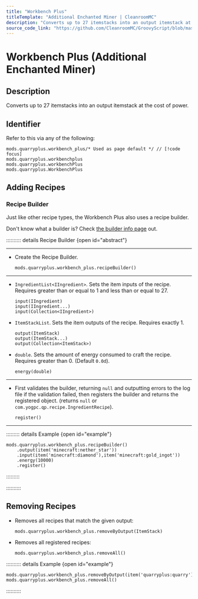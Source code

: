 ```yaml
---
title: "Workbench Plus"
titleTemplate: "Additional Enchanted Miner | CleanroomMC"
description: "Converts up to 27 itemstacks into an output itemstack at the cost of power."
source_code_link: "https://github.com/CleanroomMC/GroovyScript/blob/master/src/main/java/com/cleanroommc/groovyscript/compat/mods/additionalenchantedminer/WorkbenchPlus.java"
---
```


# Workbench Plus (Additional Enchanted Miner)

## Description

Converts up to 27 itemstacks into an output itemstack at the cost of power.

## Identifier

Refer to this via any of the following:

```groovy:no-line-numbers {1}
mods.quarryplus.workbench_plus/* Used as page default */ // [!code focus]
mods.quarryplus.workbenchplus
mods.quarryplus.workbenchPlus
mods.quarryplus.WorkbenchPlus
```


## Adding Recipes

### Recipe Builder

Just like other recipe types, the Workbench Plus also uses a recipe builder.

Don't know what a builder is? Check [the builder info page](../../getting_started/builder.md) out.

:::::::::: details Recipe Builder {open id="abstract"}

---

- Create the Recipe Builder.

    ```groovy:no-line-numbers
    mods.quarryplus.workbench_plus.recipeBuilder()
    ```

---

- `IngredientList<IIngredient>`. Sets the item inputs of the recipe. Requires greater than or equal to 1 and less than or equal to 27.

    ```groovy:no-line-numbers
    input(IIngredient)
    input(IIngredient...)
    input(Collection<IIngredient>)
    ```

- `ItemStackList`. Sets the item outputs of the recipe. Requires exactly 1.

    ```groovy:no-line-numbers
    output(ItemStack)
    output(ItemStack...)
    output(Collection<ItemStack>)
    ```

- `double`. Sets the amount of energy consumed to craft the recipe. Requires greater than 0. (Default `0.0d`).

    ```groovy:no-line-numbers
    energy(double)
    ```

---

- First validates the builder, returning `null` and outputting errors to the log file if the validation failed, then registers the builder and returns the registered object. (returns `null` or `com.yogpc.qp.recipe.IngredientRecipe`).

    ```groovy:no-line-numbers
    register()
    ```

---

::::::::: details Example {open id="example"}
```groovy:no-line-numbers
mods.quarryplus.workbench_plus.recipeBuilder()
    .output(item('minecraft:nether_star'))
    .input(item('minecraft:diamond'),item('minecraft:gold_ingot'))
    .energy(10000)
    .register()
```

:::::::::

::::::::::

## Removing Recipes

- Removes all recipes that match the given output:

    ```groovy:no-line-numbers
    mods.quarryplus.workbench_plus.removeByOutput(ItemStack)
    ```

- Removes all registered recipes:

    ```groovy:no-line-numbers
    mods.quarryplus.workbench_plus.removeAll()
    ```

:::::::::: details Example {open id="example"}
```groovy:no-line-numbers
mods.quarryplus.workbench_plus.removeByOutput(item('quarryplus:quarry'))
mods.quarryplus.workbench_plus.removeAll()
```

::::::::::
